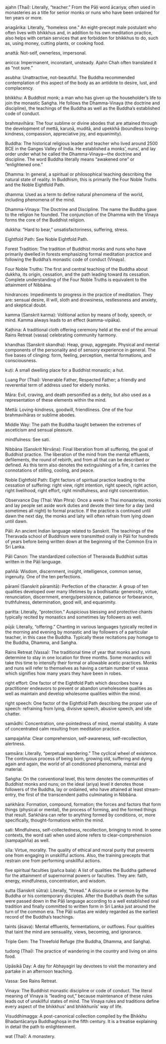 ajahn (Thai): Literally, “teacher.” From the Pāḷi word ācariya; 
often used in monasteries as a title for senior monks or nuns who have 
been ordained for ten years or more.

anagārika: Literally, “homeless one.” An eight-precept male 
postulant who often lives with bhikkhus and, in addition to his own 
meditation practice, also helps with certain services that are 
forbidden for bhikkhus to do, such as, using money, cutting plants, or 
cooking food.

anattā: Not-self, ownerless, impersonal.

anicca: Impermanent, inconstant, unsteady. Ajahn Chah often translated 
it as “not sure.”

asubha: Unattractive, not-beautiful. The Buddha recommended 
contemplation of this aspect of the body as an antidote to desire, 
lust, and complacency.

bhikkhu: A Buddhist monk; a man who has given up the householder’s 
life to join the monastic Saṅgha. He follows the Dhamma-Vinaya (the 
doctrine and discipline), the teachings of the Buddha as well as the 
Buddha’s established code of conduct. 

brahmavihāra: The four sublime or divine abodes that are attained 
through the development of mettā, karuṇā, muditā, and upekkhā 
(boundless loving-kindness, compassion, appreciative joy, and 
equanimity).

Buddha: The historical religious leader and teacher who lived around 
2500 BCE in the Ganges Valley of India. He established a monks’, 
nuns’, and lay order under what he called the Dhamma-Vinaya—the 
doctrine and discipline. The word Buddha literally means “awakened 
one” or “enlightened one.” 

Dhamma: In general, a spiritual or philosophical teaching describing
the natural state of reality. In Buddhism, this is primarily the Four
Noble Truths and the Noble Eightfold Path.

dhamma: Used as a term to define natural phenomena of the world, 
including phenomena of the mind. 

Dhamma-Vinaya: The Doctrine and Discipline. The name the Buddha gave to 
the religion he founded. The conjunction of the Dhamma with the Vinaya 
forms the core of the Buddhist religion.

dukkha: “Hard to bear,” unsatisfactoriness, suffering, stress.

Eightfold Path: See Noble Eightfold Path.

Forest Tradition: The tradition of Buddhist monks and nuns who have 
primarily dwelled in forests emphasizing formal meditation practice and 
following the Buddha’s monastic code of conduct (Vinaya).

Four Noble Truths: The first and central teaching of the Buddha about 
dukkha, its origin, cessation, and the path leading toward its 
cessation. Complete understanding of the Four Noble Truths is 
equivalent to the attainment of Nibbāna.

hindrances: Impediments to progress in the practice of meditation. They 
are: sensual desire, ill will, sloth and drowsiness, restlessness and 
anxiety, and skeptical doubt.

kamma (Sanskrit karma): Volitional action by means of body, speech, or 
mind. Kamma always leads to an effect (kamma-vipāka).

Kaṭhina: A traditional cloth offering ceremony held at the end of the 
annual Rains Retreat (vassa) celebrating community harmony.

khandhas (Sanskrit skandha): Heap, group, aggregate. Physical and 
mental components of the personality and of sensory experience in 
general. The five bases of clinging: form, feeling, perception, mental 
formations, and consciousness.

kuṭi: A small dwelling place for a Buddhist monastic; a hut.

Luang Por (Thai): Venerable Father, Respected Father; a friendly and 
reverential term of address used for elderly monks.

Māra: Evil, craving, and death personified as a deity, but also used 
as a representation of these elements within the mind.

Mettā: Loving-kindness, goodwill, friendliness. One of the four 
brahmavihāras or sublime abodes.

Middle Way: The path the Buddha taught between the extremes of 
asceticism and sensual pleasure.

mindfulness: See sati.

Nibbāna (Sanskrit Nirvāṇa): Final liberation from all suffering, 
the goal of Buddhist practice. The liberation of the mind from the 
mental effluents, defilements, the round of rebirth, and from all that 
can be described or defined. As this term also denotes the 
extinguishing of a fire, it carries the connotations of stilling, 
cooling, and peace.

Noble Eightfold Path: Eight factors of spiritual practice leading to 
the cessation of suffering: right view, right intention, right speech, 
right action, right livelihood, right effort, right mindfulness, and 
right concentration.

Observance Day (Thai: Wan Phra): Once a week in Thai monasteries, monks 
and lay people set aside work duties and devote their time for a day 
(and sometimes all night) to formal practice. If the practice is 
continued until dawn the next day, the monks and laity will often 
refrain from lying down until dawn.

Pāli: An ancient Indian language related to Sanskrit. The teachings of
the Theravada school of Buddhism were transmitted orally in Pāli for
hundreds of years before being written down at the beginning of the 
Common Era in Sri Lanka.

Pāli Canon: The standardized collection of Theravada Buddhist suttas 
written in the Pāḷi language.

paññā: Wisdom, discernment, insight, intelligence, common sense, 
ingenuity. One of the ten perfections.

pāramī (Sanskrit pāramitā): Perfection of the character. A group of 
ten qualities developed over many lifetimes by a bodhisatta: 
generosity, virtue, renunciation, discernment, energy/persistence, 
patience or forbearance, truthfulness, determination, good will, and 
equanimity.

paritta: Literally, “protection.” Auspicious blessing and 
protective chants typically recited by monastics and sometimes lay 
followers as well.

pūjā: Literally, “offering.” Chanting in various languages 
typically recited in the morning and evening by monastic and lay 
followers of a particular teacher, in this case the Buddha. Typically 
these recitations pay homage to the Buddha, Dhamma, and Saṅgha. 

Rains Retreat (Vassa): The traditional time of year that monks and nuns 
determine to stay in one location for three months. Some monastics will 
take this time to intensify their formal or allowable acetic practices. 
Monks and nuns will refer to themselves as having a certain number of 
vassa which signifies how many years they have been in robes.

right effort: One factor of the Eightfold Path which describes how a
practitioner endeavors to prevent or abandon unwholesome qualities as
well as maintain and develop wholesome qualities within the mind.

right speech: One factor of the Eightfold Path describing the proper 
use of speech: refraining from lying, divisive speech, abusive speech, 
and idle chatter.

samādhi: Concentration, one-pointedness of mind, mental stability. A 
state of concentrated calm resulting from meditation practice.

sampajañña: Clear comprehension, self-awareness, self-recollection, 
alertness.

saṃsāra: Literally, “perpetual wandering.” The cyclical wheel of 
existence. The continuous process of being born, growing old, suffering 
and dying again and again, the world of all conditioned phenomena, 
mental and material. 

Saṅgha: On the conventional level, this term denotes the communities 
of Buddhist monks and nuns; on the ideal (ariya) level it denotes those 
followers of the Buddha, lay or ordained, who have attained at least 
stream-entry, the first of the transcendent paths culminating in 
Nibbāna.

saṅkhāra: Formation, compound, formation; the forces and factors 
that form things (physical or mental), the process of forming, and the 
formed things that result. Saṅkhāra can refer to anything formed by 
conditions, or, more specifically, thought-formations within the mind.

sati: Mindfulness, self-collectedness, recollection, bringing to mind. 
In some contexts, the word sati when used alone refers to 
clear-comprehension (sampajañña) as well.

sīla: Virtue, morality. The quality of ethical and moral purity that 
prevents one from engaging in unskillful actions. Also, the training 
precepts that restrain one from performing unskillful actions.

five spiritual faculties (pañca bala): A list of qualities the Buddha 
gathered for the attainment of supernormal powers or faculties. They 
are: faith, energy, mindfulness, concentration, and wisdom.

sutta (Sanskrit sūtra): Literally, “thread.” A discourse or sermon 
by the Buddha or his contemporary disciples. After the Buddha’s death 
the suttas were passed down in the Pāḷi language according to a well 
established oral tradition and finally committed to written form in Sri 
Lanka just around the turn of the common era. The Pāḷi suttas are 
widely regarded as the earliest record of the Buddha’s teachings. 


taints (āsava): Mental effluents, fermentations, or outflows. Four 
qualities that taint the mind are sensuality, views, becoming, and 
ignorance.

Triple Gem: The Threefold Refuge (the Buddha, Dhamma, and Saṅgha).

tudong (Thai): The practice of wandering in the country and living on 
alms food.

Upāsikā Day: A day for Abhayagiri lay devotees to visit the monastery 
and partake in an afternoon teaching.

Vassa: See Rains Retreat.

Vinaya: The Buddhist monastic discipline or code of conduct. The 
literal meaning of Vinaya is “leading out,” because maintenance of 
these rules leads out of unskillful states of mind. The Vinaya rules 
and traditions define every aspect of the bhikkhus’ and 
bhikkhunīs’ way of life.

Visuddhimagga: A post-canonical collection compiled by the Bhikkhu 
Bhadantācariya Buddhaghoṣa in the fifth century. It is a treatise 
explaining in detail the path to enlightenment. 

wat (Thai): A monastery.
